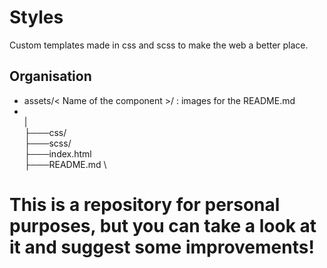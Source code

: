 # Styles
Custom templates made in css and scss to make the web a better place.

## Organisation


* assets/< Name of the component >/ : images for the README.md
* <Name of the component> \
    |                       \
    ├───css/                \
    ├───scss/               \
    ├───index.html          \
    ├───README.md           \
    
# This is a repository for personal purposes, but you can take a look at it and suggest some improvements!

